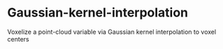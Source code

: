# Gaussian-kernel-interpolation
Voxelize a point-cloud variable via Gaussian kernel interpolation to voxel centers
